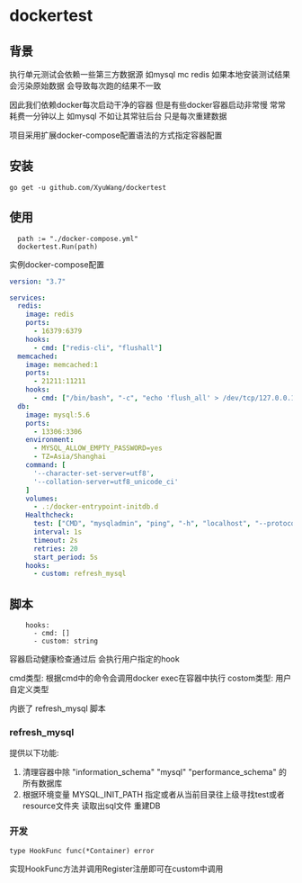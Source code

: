 # dockertest

## 背景
执行单元测试会依赖一些第三方数据源 如mysql mc redis 如果本地安装测试结果会污染原始数据 会导致每次跑的结果不一致

因此我们依赖docker每次启动干净的容器 但是有些docker容器启动非常慢 常常耗费一分钟以上 如mysql 不如让其常驻后台 只是每次重建数据

项目采用扩展docker-compose配置语法的方式指定容器配置

## 安装

`go get -u github.com/XyuWang/dockertest`

## 使用
```golang
  path := "./docker-compose.yml"
  dockertest.Run(path)
```

实例docker-compose配置
```yaml
version: "3.7"

services:
  redis:
    image: redis
    ports:
      - 16379:6379
    hooks:
      - cmd: ["redis-cli", "flushall"]
  memcached:
    image: memcached:1
    ports:
      - 21211:11211
    hooks:
      - cmd: ["/bin/bash", "-c", "echo 'flush_all' > /dev/tcp/127.0.0.1/11211"]
  db:
    image: mysql:5.6
    ports:
      - 13306:3306
    environment:
      - MYSQL_ALLOW_EMPTY_PASSWORD=yes
      - TZ=Asia/Shanghai
    command: [
      '--character-set-server=utf8',
      '--collation-server=utf8_unicode_ci'
    ]
    volumes:
      - .:/docker-entrypoint-initdb.d
    Healthcheck:
      test: ["CMD", "mysqladmin", "ping", "-h", "localhost", "--protocol=tcp"]
      interval: 1s
      timeout: 2s
      retries: 20
      start_period: 5s
    hooks:
      - custom: refresh_mysql
```



## 脚本
```
    hooks:
      - cmd: []
      - custom: string
```
容器启动健康检查通过后 会执行用户指定的hook

cmd类型: 根据cmd中的命令会调用docker exec在容器中执行 
costom类型: 用户自定义类型 

内嵌了 refresh_mysql 脚本
### refresh_mysql
提供以下功能:
   1. 清理容器中除 "information_schema" "mysql"  "performance_schema" 的所有数据库
   2. 根据环境变量 MYSQL_INIT_PATH 指定或者从当前目录往上级寻找test或者resource文件夹 读取出sql文件 重建DB
### 开发
`type HookFunc func(*Container) error`

实现HookFunc方法并调用Register注册即可在custom中调用
